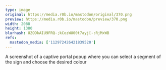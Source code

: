 ```yaml
---
type: image
original: https://media.r0b.io/mastodon/original/370.png
preview: https://media.r0b.io/mastodon/preview/370.png
width: 2088
height: 1380
blurhash: UZODkAIU9FRQ-;kCozWU00t7ayj[-:RjMxWB
refs:
  mastodon_media: ['112972426421839520']
---
```


A screenshot of a captive portal popup where you can select a segment of the sign and choose the desired colour
